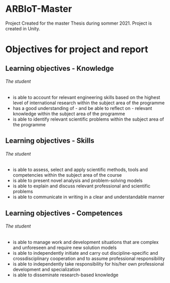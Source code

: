 # ARBIoT-Master
 Project Created for the master Thesis during sommer 2021. Project is created in Unity.

# Objectives for project and report
## Learning objectives - Knowledge
###### The student 
- is able to account for relevant engineering skills based on the highest level of international research within the subject area of the programme 
- has a good understanding of - and be able to reflect on - relevant knowledge within the subject area of the programme 
- is able to identify relevant scientific problems within the subject area of the programme 
## Learning objectives - Skills
###### The student
- is able to assess, select and apply scientific methods, tools and competencies within the subject area of the course 
- is able to present novel analysis and problem-solving models 
- is able to explain and discuss relevant professional and scientific problems 
- is able to communicate in writing in a clear and understandable manner 
## Learning objectives - Competences
###### The student
- is able to manage work and development situations that are complex and unforeseen and require new solution models 
- is able to independently initiate and carry out discipline-specific and crossdisciplinary cooperation and to assume professional responsibility 
- is able to independently take responsibility for his/her own professional development and specialization 
- is able to disseminate research-based knowledge 
